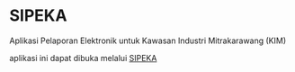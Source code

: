 # SIPEKA
Aplikasi Pelaporan Elektronik untuk Kawasan Industri Mitrakarawang (KIM)

aplikasi ini dapat dibuka melalui [SIPEKA](https://sipeka.kimresidence.co.id/)
